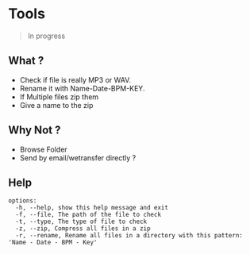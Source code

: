 # Tools 


> In progress

## What ?

 - Check if file is really MP3 or WAV.
 - Rename it with Name-Date-BPM-KEY.
 - If Multiple files zip them
 - Give a name to the zip

## Why Not ?
- Browse Folder
- Send by email/wetransfer directly ?


## Help


```
options:
  -h, --help, show this help message and exit
  -f, --file, The path of the file to check
  -t, --type, The type of file to check
  -z, --zip, Compress all files in a zip
  -r, --rename, Rename all files in a directory with this pattern: 'Name - Date - BPM - Key'
```


